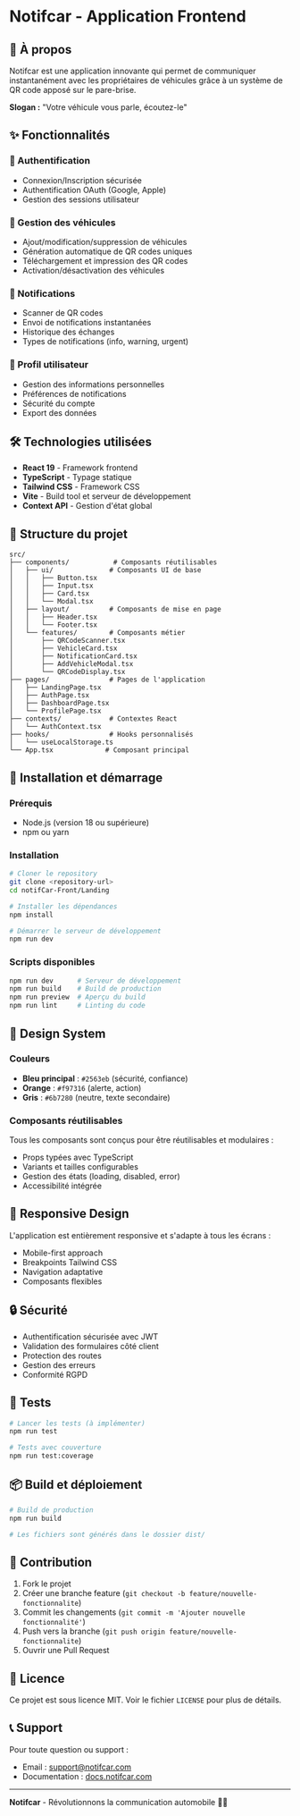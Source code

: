 # Notifcar - Application Frontend

## 🚗 À propos

Notifcar est une application innovante qui permet de communiquer instantanément avec les propriétaires de véhicules grâce à un système de QR code apposé sur le pare-brise.

**Slogan :** "Votre véhicule vous parle, écoutez-le"

## ✨ Fonctionnalités

### 🔐 Authentification
- Connexion/Inscription sécurisée
- Authentification OAuth (Google, Apple)
- Gestion des sessions utilisateur

### 🚙 Gestion des véhicules
- Ajout/modification/suppression de véhicules
- Génération automatique de QR codes uniques
- Téléchargement et impression des QR codes
- Activation/désactivation des véhicules

### 📱 Notifications
- Scanner de QR codes
- Envoi de notifications instantanées
- Historique des échanges
- Types de notifications (info, warning, urgent)

### 👤 Profil utilisateur
- Gestion des informations personnelles
- Préférences de notifications
- Sécurité du compte
- Export des données

## 🛠️ Technologies utilisées

- **React 19** - Framework frontend
- **TypeScript** - Typage statique
- **Tailwind CSS** - Framework CSS
- **Vite** - Build tool et serveur de développement
- **Context API** - Gestion d'état global

## 📁 Structure du projet

```
src/
├── components/           # Composants réutilisables
│   ├── ui/              # Composants UI de base
│   │   ├── Button.tsx
│   │   ├── Input.tsx
│   │   ├── Card.tsx
│   │   └── Modal.tsx
│   ├── layout/          # Composants de mise en page
│   │   ├── Header.tsx
│   │   └── Footer.tsx
│   └── features/        # Composants métier
│       ├── QRCodeScanner.tsx
│       ├── VehicleCard.tsx
│       ├── NotificationCard.tsx
│       ├── AddVehicleModal.tsx
│       └── QRCodeDisplay.tsx
├── pages/               # Pages de l'application
│   ├── LandingPage.tsx
│   ├── AuthPage.tsx
│   ├── DashboardPage.tsx
│   └── ProfilePage.tsx
├── contexts/            # Contextes React
│   └── AuthContext.tsx
├── hooks/               # Hooks personnalisés
│   └── useLocalStorage.ts
└── App.tsx             # Composant principal
```

## 🚀 Installation et démarrage

### Prérequis
- Node.js (version 18 ou supérieure)
- npm ou yarn

### Installation
```bash
# Cloner le repository
git clone <repository-url>
cd notifCar-Front/Landing

# Installer les dépendances
npm install

# Démarrer le serveur de développement
npm run dev
```

### Scripts disponibles
```bash
npm run dev      # Serveur de développement
npm run build    # Build de production
npm run preview  # Aperçu du build
npm run lint     # Linting du code
```

## 🎨 Design System

### Couleurs
- **Bleu principal** : `#2563eb` (sécurité, confiance)
- **Orange** : `#f97316` (alerte, action)
- **Gris** : `#6b7280` (neutre, texte secondaire)

### Composants réutilisables
Tous les composants sont conçus pour être réutilisables et modulaires :
- Props typées avec TypeScript
- Variants et tailles configurables
- Gestion des états (loading, disabled, error)
- Accessibilité intégrée

## 📱 Responsive Design

L'application est entièrement responsive et s'adapte à tous les écrans :
- Mobile-first approach
- Breakpoints Tailwind CSS
- Navigation adaptative
- Composants flexibles

## 🔒 Sécurité

- Authentification sécurisée avec JWT
- Validation des formulaires côté client
- Protection des routes
- Gestion des erreurs
- Conformité RGPD

## 🧪 Tests

```bash
# Lancer les tests (à implémenter)
npm run test

# Tests avec couverture
npm run test:coverage
```

## 📦 Build et déploiement

```bash
# Build de production
npm run build

# Les fichiers sont générés dans le dossier dist/
```

## 🤝 Contribution

1. Fork le projet
2. Créer une branche feature (`git checkout -b feature/nouvelle-fonctionnalite`)
3. Commit les changements (`git commit -m 'Ajouter nouvelle fonctionnalité'`)
4. Push vers la branche (`git push origin feature/nouvelle-fonctionnalite`)
5. Ouvrir une Pull Request

## 📄 Licence

Ce projet est sous licence MIT. Voir le fichier `LICENSE` pour plus de détails.

## 📞 Support

Pour toute question ou support :
- Email : support@notifcar.com
- Documentation : [docs.notifcar.com](https://docs.notifcar.com)

---

**Notifcar** - Révolutionnons la communication automobile 🚗✨
